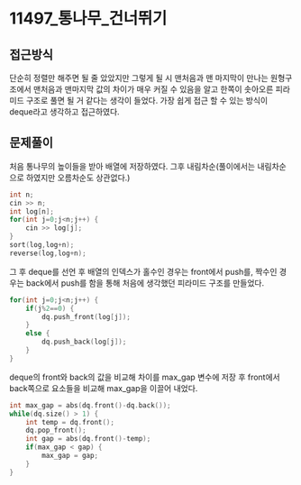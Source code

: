 # 11497_통나무_건너뛰기
## 접근방식
단순히 정렬만 해주면 될 줄 았았지만 그렇게 될 시 맨처음과 맨 마지막이 만나는 원형구조에서 맨처음과 맨마지막 값의 차이가
매우 커질 수 있음을 알고 한쪽이 솟아오른 피라미드 구조로 풀면 될 거 같다는 생각이 들었다. 가장 쉽게 접근 할 수 있는 방식이
deque라고 생각하고 접근하였다.
## 문제풀이
처음 통나무의 높이들을 받아 배열에 저장하였다. 그후 내림차순(풀이에서는 내림차순으로 하였지만 오름차순도 상관없다.)
``` c++
int n;
cin >> n;
int log[n];
for(int j=0;j<n;j++) {
    cin >> log[j];
}
sort(log,log+n);
reverse(log,log+n);
```
그 후 deque를 선언 후 배열의 인덱스가 홀수인 경우는 front에서 push를, 짝수인 경우는 back에서 push를 함을 통해
처음에 생각했던 피라미드 구조를 만들었다.
```c++
for(int j=0;j<n;j++) {
    if(j%2==0) {
        dq.push_front(log[j]);
    }
    else {
        dq.push_back(log[j]);
    }
}
```
deque의 front와 back의 값을 비교해 차이를 max_gap 변수에 저장 후 front에서 back쪽으로 요소들을 비교해 max_gap을
이끌어 내었다.
```c++
int max_gap = abs(dq.front()-dq.back());
while(dq.size() > 1) {
    int temp = dq.front();
    dq.pop_front();
    int gap = abs(dq.front()-temp);
    if(max_gap < gap) {
        max_gap = gap;
    }
}
 ```
